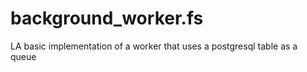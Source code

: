 # background_worker.fs

LA basic implementation of a worker that uses a postgresql table as a queue
